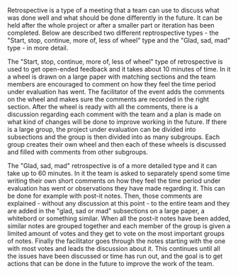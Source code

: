 Retrospective is a type of a meeting that a team can use to discuss what was done well and what should be done differently in the future. It can be held after the whole project or after a smaller part or iteration has been completed. Below are described two different reptrospective types - the "Start, stop, continue, more of, less of wheel" type and the "Glad, sad, mad" type - in more detail.

The "Start, stop, continue, more of, less of wheel" type of retrospective is used to get open-ended feedback and it takes about 10 minutes of time. In it a wheel is drawn on a large paper with matching sections and the team members are encouraged to comment on how they feel the time period under evaluation has went. The facilitator of the event adds the comments on the wheel and makes sure the comments are recorded in the right section. After the wheel is ready with all the comments, there is a discussion regarding each comment with the team and a plan is made on what kind of changes will be done to improve working in the future. If there is a large group, the project under evaluation can be divided into subsections and the group is then divided into as many subgroups. Each group creates their own wheel and then each of these wheels is discussed and filled with comments from other subgroups.

The "Glad, sad, mad" retrospective is of a more detailed type and it can take up to 60 minutes. In it the team is asked to separately spend some time writing their own short comments on how they feel the time period under evaluation has went or observations they have made regarding it. This can be done for example with post-it notes. Then, those comments are explained - without any discussion at this point - to the entire team and they are added in the "glad, sad or mad" subsections on a large paper, a whitebord or something similar. When all the post-it notes have been added, similar notes are grouped together and each member of the group is given a limited amount of votes and they get to vote on the most important groups of notes. Finally the facilitator goes through the notes starting with the one with most votes and leads the discussion about it. This continues until all the issues have been discussed or time has run out, and the goal is to get actions that can be done in the future to improve the work of the team.
